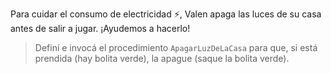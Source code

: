 <gs-attire attire-url="https://raw.githubusercontent.com/MumukiProject/mumuki-guia-gobstones-merlo-secundaria/master/assets/attires/config_1573580241696.json"></gs-attire>

Para cuidar el consumo de electricidad :zap:, Valen apaga las luces de su casa antes de salir a jugar. ¡Ayudemos a hacerlo!

> Definí e invocá el procedimiento `ApagarLuzDeLaCasa` para que, si está prendida (hay bolita verde), la apague (saque la bolita verde).
